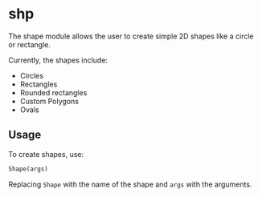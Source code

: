 # shp

The shape module allows the user to create simple 2D shapes like a circle or rectangle.

Currently, the shapes include:
* Circles
* Rectangles
* Rounded rectangles
* Custom Polygons
* Ovals

## Usage
To create shapes, use:
```py
Shape(args)
```
Replacing `Shape` with the name of the shape and `args` with the arguments.
